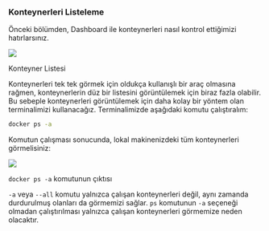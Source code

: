 
### Konteynerleri Listeleme

Önceki bölümden, Dashboard ile  konteynerleri nasıl kontrol ettiğimizi hatırlarsınız.


![](https://github.com/karacamelihcan/the-docker-handbook/blob/main/Images/docker-handbook-hello-world-dashboard.png)

Konteyner Listesi

Konteynerleri tek tek görmek için oldukça kullanışlı bir araç olmasına rağmen, konteynerlerin düz bir listesini görüntülemek için biraz fazla olabilir. Bu sebeple konteynerleri görüntülemek için daha kolay bir yöntem olan terminalimizi kullanacağız. Terminalimizde aşağıdaki komutu çalıştıralım:  

```bash
docker ps -a
```

Komutun çalışması sonucunda, lokal makinenizdeki tüm konteynerleri görmelisiniz:

![](https://github.com/karacamelihcan/the-docker-handbook/blob/main/Images/docker-handbook-dashboard.png)

`docker ps -a`  komutunun çıktısı

`-a` veya `--all` komutu yalnızca çalışan konteynerleri değil, aynı zamanda durdurulmuş olanları da görmemizi sağlar. `ps` komutunun   `-a`  seçeneği olmadan çalıştırılması yalnızca çalışan konteynerleri görmemize neden olacaktır.

